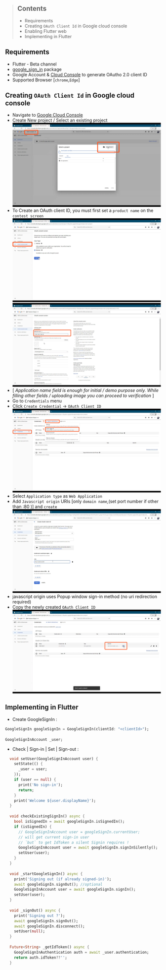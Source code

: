 > ## Contents
> - Requirements
> - Creating `OAuth Client Id` in Google cloud console
> - Enabling Flutter web
> - Implementing in Flutter

## **Requirements**
- Flutter - Beta channel
- [google_sign_in](https://pub.dev/packages/google_sign_in) package
- Google Account & [Cloud Console](https://console.cloud.google.com) to generate OAutho 2.0 client ID
- Supported Browser [`chrome`,`Edge`]

## **Creating `OAuth Client Id` in Google cloud console**
- Navigate to [Google Cloud Console](https://console.cloud.google.com) 
- Create New project / Select an existing project ![image info](https://raw.githubusercontent.com/trikydeck/triky-deck-blog/master/lib/decks/1/img/1.webp)
- To Create an OAuth client ID, you must first set a `product name` on the `contest screen`  ![image info](https://raw.githubusercontent.com/trikydeck/triky-deck-blog/master/lib/decks/1/img/2.webp)  ![image info](https://raw.githubusercontent.com/trikydeck/triky-deck-blog/master/lib/decks/1/img/3.webp)
- [ *Application name field is enough for initial / demo purpose only. While filling other fields / uploading image you can proceed to verification* ]
- Go to `Credentials` menu
- Click `Create Credential` -> `OAuth Client ID` ![image info](https://raw.githubusercontent.com/trikydeck/triky-deck-blog/master/lib/decks/1/img/4.webp)
- Select `Application type` as `Web Application`
- Add `Javascript origin` URIs [only `domain name`,(set port number if other than :80 )] and `create` ![image info](https://raw.githubusercontent.com/trikydeck/triky-deck-blog/master/lib/decks/1/img/5.webp)
- javascript origin uses Popup window sign-in method (no uri redirection required)
- Copy the newly created `OAuth Client ID`  ![image info](https://raw.githubusercontent.com/trikydeck/triky-deck-blog/master/lib/decks/1/img/6.webp)

## **Implementing in Flutter**

- Create GoogleSignIn :
````dart
GoogleSignIn googleSignIn = GoogleSignIn(clientId: "<clientId>");

GoogleSignInAccount _user;
````
- Check | Sign-in | Set | Sign-out :
````dart
  void setUser(GoogleSignInAccount user) {
    setState(() {
      _user = user;
    });
    if (user == null) {
      print('No sign-in');
      return;
    }
    print('Welcome ${user.displayName}');
  }

  void checkExistingSignIn() async {
    bool isSignedIn = await googleSignIn.isSignedIn();
    if (isSignedIn) {
      // GoogleSignInAccount user = googleSignIn.currentUser; 
      // will get current sign-in user 
      // `but` to get IdToken a silent Signin requires ! 
      GoogleSignInAccount user = await googleSignIn.signInSilently();
      setUser(user);
    }
  }

  void _startGoogleSignIn() async {
    print('Signing out (if already signed-in)');
    await googleSignIn.signOut(); //optional
    GoogleSignInAccount user = await googleSignIn.signIn();
    setUser(user);
  }

  void _signOut() async {
    print('Signing out ?');
    await googleSignIn.signOut();
    await googleSignIn.disconnect();
    setUser(null);
  }

  Future<String> _getIdToken() async {
    GoogleSignInAuthentication auth = await _user.authentication;
    return auth.idToken??'';
  }
````

